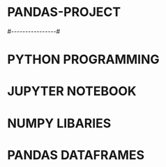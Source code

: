 # PANDAS-PROJECT
#----------------#

# PYTHON PROGRAMMING
# JUPYTER NOTEBOOK
# NUMPY LIBARIES
# PANDAS DATAFRAMES
